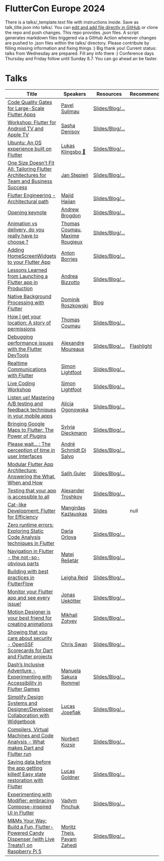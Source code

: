 # FlutterCon Europe 2024


There is a talks/_template.text file with instructions inside. Save as talk_title.json into talks/. You can [edit and add file directly in GitHub](https://github.com/martin-bertele/ftcon24eu/tree/main/talks) or clone the repo and push changes.
This repo provides .json files. A script generates markdown files triggered via a GitHub Action whenever changes are pushed to .json files within the talks/ directory.
Please contribute by filling missing information and fixing things :) Big thank you!
Current status: talks from Wednesday are prepared. Fill any info there :) Conference days Thursday and Friday follow until Sunday 8.7. You can go ahead an be faster.
# Talks


| Title | Speakers | Resources | Recommendations |
| ----- | -------- | --------- | --------------- |
| [Code Quality Gates for Large-Scale Flutter Apps]() | [Pavel Sulimau](https://github.com/martin-bertele/ftcon24eu/blob/main/Speakers.md#pavel-sulimau) | [Slides/Blog/...]() | []() |
| [Workshop: Flutter for Android TV and Apple TV]() | [Sasha Denisov](https://github.com/martin-bertele/ftcon24eu/blob/main/Speakers.md#sasha-denisov) | [Slides/Blog/...]() | []() |
| [Ubuntu: An OS experience built on Flutter]() | [Lukas Klingsbo 💙](https://github.com/martin-bertele/ftcon24eu/blob/main/Speakers.md#lukas-klingsbo-💙) | [Slides/Blog/...]() | []() |
| [One Size Doesn't Fit All: Tailoring Flutter Architectures for Team and Business Success]() | [Jan Stępień](https://github.com/martin-bertele/ftcon24eu/blob/main/Speakers.md#jan-stępień) | [Slides/Blog/...]() | []() |
| [Flutter Engineering - Architectural path]() | [Majid Hajian](https://github.com/martin-bertele/ftcon24eu/blob/main/Speakers.md#majid-hajian) | [Slides/Blog/...]() | []() |
| [Opening keynote]() | [Andrew Brogdon](https://github.com/martin-bertele/ftcon24eu/blob/main/Speakers.md#andrew-brogdon) | [Slides/Blog/...]() | []() |
| [Animation vs delivery, do you really have to choose ?]() | [Thomas Coumau](https://github.com/martin-bertele/ftcon24eu/blob/main/Speakers.md#thomas-coumau), [Maxime Rougieux](https://github.com/martin-bertele/ftcon24eu/blob/main/Speakers.md#maxime-rougieux) | [Slides/Blog/...]() | []() |
| [Adding HomeScreenWidgets to your Flutter App]() | [Anton Borries](https://github.com/martin-bertele/ftcon24eu/blob/main/Speakers.md#anton-borries) | [Slides/Blog/...]() | []() |
| [Lessons Learned from Launching a Flutter app in Production]() | [Andrea Bizzotto](https://github.com/martin-bertele/ftcon24eu/blob/main/Speakers.md#andrea-bizzotto) | [Slides/Blog/...]() | []() |
| [Native Background Processing with Flutter]() | [Dominik Roszkowski](https://github.com/martin-bertele/ftcon24eu/blob/main/Speakers.md#dominik-roszkowski) | [Blog](https://roszkowski.dev/background) | []() |
| [How I get your location: A story of permissions]() | [Thomas Coumau](https://github.com/martin-bertele/ftcon24eu/blob/main/Speakers.md#thomas-coumau) | [Slides/Blog/...]() | []() |
| [Debugging performance issues with the Flutter DevTools]() | [Alexandre Moureaux](https://github.com/martin-bertele/ftcon24eu/blob/main/Speakers.md#alexandre-moureaux) | [Slides/Blog/...]() | [Flashlight](https://github.com/bamlab/flashlight) |
| [Realtime Communications with Flutter]() | [Simon Lightfoot](https://github.com/martin-bertele/ftcon24eu/blob/main/Speakers.md#simon-lightfoot) | [Slides/Blog/...]() | []() |
| [Live Coding Workshop]() | [Simon Lightfoot](https://github.com/martin-bertele/ftcon24eu/blob/main/Speakers.md#simon-lightfoot) | [Slides/Blog/...]() | []() |
| [Listen up! Mastering A/B testing and feedback techniques in your mobile apps]() | [Alicja Ogonowska](https://github.com/martin-bertele/ftcon24eu/blob/main/Speakers.md#alicja-ogonowska) | [Slides/Blog/...]() | []() |
| [Bringing Google Maps to Flutter: The Power of Plugins]() | [Sylvia Dieckmann](https://github.com/martin-bertele/ftcon24eu/blob/main/Speakers.md#sylvia-dieckmann) | [Slides/Blog/...]() | []() |
| [Please wait... : The perception of time in user Interfaces]() | [André Schmidt Di Salvo](https://github.com/martin-bertele/ftcon24eu/blob/main/Speakers.md#andré-schmidt-di-salvo) | [Slides/Blog/...]() | []() |
| [Modular Flutter App Architecture: Answering the What, When and How]() | [Salih Guler](https://github.com/martin-bertele/ftcon24eu/blob/main/Speakers.md#salih-guler) | [Slides/Blog/...]() | []() |
| [Testing that your app is accessible to all]() | [Alexander Troshkov](https://github.com/martin-bertele/ftcon24eu/blob/main/Speakers.md#alexander-troshkov) | [Slides/Blog/...]() | []() |
| [Cat-like Development: Flutter for Efficiency]() | [Mangirdas Kazlauskas](https://github.com/martin-bertele/ftcon24eu/blob/main/Speakers.md#mangirdas-kazlauskas) | [Slides](https://kazlauskas.dev/ldd/) | null |
| [Zero runtime errors: Exploring Static Code Analysis techniques in Flutter]() | [Daria Orlova](https://github.com/martin-bertele/ftcon24eu/blob/main/Speakers.md#daria-orlova) | [Slides/Blog/...]() | []() |
| [Navigation in Flutter - the not-so-obvious parts]() | [Matej Rešetár](https://github.com/martin-bertele/ftcon24eu/blob/main/Speakers.md#matej-rešetár) | [Slides/Blog/...]() | []() |
| [Building with best practices in FlutterFlow]() | [Leigha Reid](https://github.com/martin-bertele/ftcon24eu/blob/main/Speakers.md#leigha-reid) | [Slides/Blog/...]() | []() |
| [Monitor your Flutter app and see every issue!]() | [Jonas Uekötter](https://github.com/martin-bertele/ftcon24eu/blob/main/Speakers.md#jonas-uekötter) | [Slides/Blog/...]() | []() |
| [Motion Designer is your best friend for creating animations]() | [Mikhail Zotyev](https://github.com/martin-bertele/ftcon24eu/blob/main/Speakers.md#mikhail-zotyev) | [Slides/Blog/...]() | []() |
| [Showing that you care about security - OpenSSF Scorecards for Dart and Flutter projects]() | [Chris Swan](https://github.com/martin-bertele/ftcon24eu/blob/main/Speakers.md#chris-swan) | [Slides/Blog/...]() | []() |
| [Dash’s Inclusive Adventure - Experimenting with Accessibility in Flutter Games]() | [Manuela Sakura Rommel](https://github.com/martin-bertele/ftcon24eu/blob/main/Speakers.md#manuela-sakura-rommel) | [Slides/Blog/...]() | []() |
| [Simplify Design Systems and Designer/Developer Collaboration with Widgetbook]() | [Lucas Josefiak](https://github.com/martin-bertele/ftcon24eu/blob/main/Speakers.md#lucas-josefiak) | [Slides/Blog/...]() | []() |
| [Compilers, Virtual Machines and Code Analysis - What makes Dart and Flutter run]() | [Norbert Kozsir](https://github.com/martin-bertele/ftcon24eu/blob/main/Speakers.md#norbert-kozsir) | [Slides/Blog/...]() | []() |
| [Saving data before the app getting killed! Easy state restoration with Flutter]() | [Lucas Goldner](https://github.com/martin-bertele/ftcon24eu/blob/main/Speakers.md#lucas-goldner) | [Slides/Blog/...]() | []() |
| [Experimenting with Modifier: embracing Compose-inspired UI in Flutter]() | [Vadym Pinchuk](https://github.com/martin-bertele/ftcon24eu/blob/main/Speakers.md#vadym-pinchuk) | [Slides/Blog/...]() | []() |
| [M&Ms Your Way: Build a Fun, Flutter-Powered Candy Dispenser (with Live Treats!) on Raspberry Pi 5]() | [Moritz Theis](https://github.com/martin-bertele/ftcon24eu/blob/main/Speakers.md#moritz-theis), [Payam Zahedi](https://github.com/martin-bertele/ftcon24eu/blob/main/Speakers.md#payam-zahedi) | [Slides/Blog/...]() | []() |
